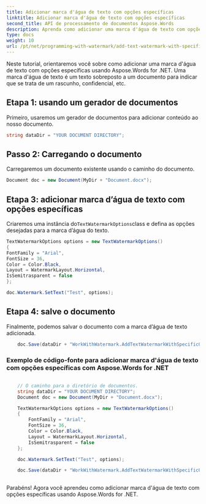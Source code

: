 ```yaml
---
title: Adicionar marca d'água de texto com opções específicas
linktitle: Adicionar marca d'água de texto com opções específicas
second_title: API de processamento de documentos Aspose.Words
description: Aprenda como adicionar uma marca d'água de texto com opções específicas usando Aspose.Words for .NET. Guia passo a passo.
type: docs
weight: 10
url: /pt/net/programming-with-watermark/add-text-watermark-with-specific-options/
---
```


Neste tutorial, orientaremos você sobre como adicionar uma marca d'água de texto com opções específicas usando Aspose.Words for .NET. Uma marca d'água de texto é um texto sobreposto a um documento para indicar que se trata de um rascunho, confidencial, etc.

## Etapa 1: usando um gerador de documentos

Primeiro, usaremos um gerador de documentos para adicionar conteúdo ao nosso documento.

```csharp
string dataDir = "YOUR DOCUMENT DIRECTORY";
```

## Passo 2: Carregando o documento

Carregaremos um documento existente usando o caminho do documento.

```csharp
Document doc = new Document(MyDir + "Document.docx");
```

## Etapa 3: adicionar marca d’água de texto com opções específicas

 Criaremos uma instância do`TextWatermarkOptions`class e defina as opções desejadas para a marca d’água do texto.

```csharp
TextWatermarkOptions options = new TextWatermarkOptions()
{
FontFamily = "Arial",
FontSize = 36,
Color = Color.Black,
Layout = WatermarkLayout.Horizontal,
IsSemitrasparent = false
};

doc.Watermark.SetText("Test", options);
```

## Etapa 4: salve o documento

Finalmente, podemos salvar o documento com a marca d’água de texto adicionada.

```csharp
	doc.Save(dataDir + "WorkWithWatermark.AddTextWatermarkWithSpecificOptions.docx");
```

### Exemplo de código-fonte para adicionar marca d'água de texto com opções específicas com Aspose.Words for .NET

```csharp

	// O caminho para o diretório de documentos.
	string dataDir = "YOUR DOCUMENT DIRECTORY";
	Document doc = new Document(MyDir + "Document.docx");

	TextWatermarkOptions options = new TextWatermarkOptions()
	{
		FontFamily = "Arial",
		FontSize = 36,
		Color = Color.Black,
		Layout = WatermarkLayout.Horizontal,
		IsSemitrasparent = false
	};

	doc.Watermark.SetText("Test", options);

	doc.Save(dataDir + "WorkWithWatermark.AddTextWatermarkWithSpecificOptions.docx");
	
```

Parabéns! Agora você aprendeu como adicionar marca d'água de texto com opções específicas usando Aspose.Words for .NET.

